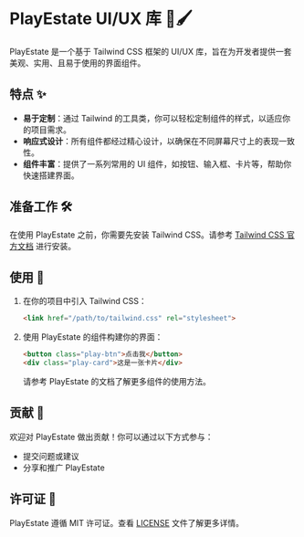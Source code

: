 # PlayEstate UI/UX 库 🎨🖌️

PlayEstate 是一个基于 Tailwind CSS 框架的 UI/UX 库，旨在为开发者提供一套美观、实用、且易于使用的界面组件。

## 特点 ✨

- **易于定制**：通过 Tailwind 的工具类，你可以轻松定制组件的样式，以适应你的项目需求。
- **响应式设计**：所有组件都经过精心设计，以确保在不同屏幕尺寸上的表现一致性。
- **组件丰富**：提供了一系列常用的 UI 组件，如按钮、输入框、卡片等，帮助你快速搭建界面。

## 准备工作 🛠️

在使用 PlayEstate 之前，你需要先安装 Tailwind CSS。请参考 [Tailwind CSS 官方文档](https://tailwindcss.com/docs/installation) 进行安装。

## 使用 🚀

1. 在你的项目中引入 Tailwind CSS：

    ```html
    <link href="/path/to/tailwind.css" rel="stylesheet">
    ```

2. 使用 PlayEstate 的组件构建你的界面：

    ```html
    <button class="play-btn">点击我</button>
    <div class="play-card">这是一张卡片</div>
    ```

    请参考 PlayEstate 的文档了解更多组件的使用方法。

## 贡献 🤝

欢迎对 PlayEstate 做出贡献！你可以通过以下方式参与：

- 提交问题或建议
- 分享和推广 PlayEstate

## 许可证 📄

PlayEstate 遵循 MIT 许可证。查看 [LICENSE](LICENSE) 文件了解更多详情。
